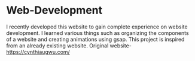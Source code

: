 # Web-Development
I recently developed this website to gain complete experience on website development. I learned various things such as organizing the components of a website and creating animations using gsap.
This project is inspired from an already existing website.
Original website-   https://cynthiaugwu.com/
